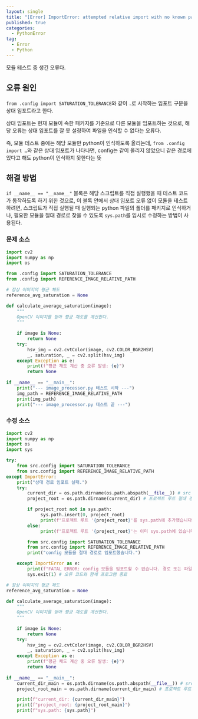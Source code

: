 ```yaml
---
layout: single
title: "[Error] ImportError: attempted relative import with no known parent package"
published: true
categories:
  - PythonError
tag:
  - Error
  - Python
---
```


모듈 테스트 중 생긴 오류다.

## 오류 원인

`from .config import SATURATION_TOLERANCE`와 같이 `.`로 시작하는 임포트 구문을 상대 임포트라고 한다.

상대 임포트는 현재 모듈이 속한 패키지를 기준으로 다른 모듈을 임포트하는 것으로, 해당 오류는 상대 임포트를 잘 못 설정하여 파일을 인식할 수 없다는 오류다.

즉, 모듈 테스트 중에는 해당 모듈만 python이 인식하도록 올리는데, `from .config import …`와 같은 상대 임포트가 나타나면, config는 같이 올리지 않았으니 같은 경로에 있다고 해도 python이 인식하지 못한다는 뜻

## 해결 방법

`if __name__ == "__name__"` 블록은 해당 스크립트를 직접 실행했을 때 테스트 코드가 동작하도록 하기 위한 것으로, 이 블록 안에서 상대 임포트 오류 없이 모듈을 테스트하려면, 스크립트가 직접 실행될 때 실행되는 python 파일의 폴더를 패키지로 인식하거나, 필요한 모듈을 절대 경로로 찾을 수 있도록 `sys.path`를 임시로 수정하는 방법이 사용된다.

### 문제 소스

```python
import cv2
import numpy as np
import os

from .config import SATURATION_TOLERANCE
from .config import REFERENCE_IMAGE_RELATIVE_PATH

# 정상 이미지의 평균 채도
reference_avg_saturation = None

def calculate_average_saturation(image):
    """
    OpenCV 이미지를 받아 평균 채도를 계산한다.
    """
    
    if image is None:
        return None
    try:
        hsv_img = cv2.cvtColor(image, cv2.COLOR_BGR2HSV)
        _, saturation, _ = cv2.split(hsv_img)
    except Exception as e:
        print(f"평균 채도 계산 중 오류 발생: {e}")
        return None
    
if __name__ == "__main__":
    print("--- image_processor.py 테스트 시작 ---")
    img_path = REFERENCE_IMAGE_RELATIVE_PATH
    print(img_path)
    print("--- image_processor.py 테스트 끝 ---")
```

### 수정 소스
```python
import cv2
import numpy as np
import os
import sys

try:
    from src.config import SATURATION_TOLERANCE
    from src.config import REFERENCE_IMAGE_RELATIVE_PATH
except ImportError:
    print("상대 경로 임포트 실패.")
    try:
        current_dir = os.path.dirname(os.path.abspath(__file__)) # src 폴더 절대 경로
        project_root = os.path.dirname(current_dir) # 프로젝트 루트 절대 경로

        if project_root not in sys.path:
             sys.path.insert(0, project_root)
             print(f"프로젝트 루트 '{project_root}'를 sys.path에 추가했습니다.")
        else:
             print(f"프로젝트 루트 '{project_root}'는 이미 sys.path에 있습니다.")

        from src.config import SATURATION_TOLERANCE
        from src.config import REFERENCE_IMAGE_RELATIVE_PATH
        print("config 모듈을 절대 경로로 임포트했습니다.")

    except ImportError as e:
        print(f"FATAL ERROR: config 모듈을 임포트할 수 없습니다. 경로 또는 파일 존재 여부를 확인하세요: {e}")
        sys.exit(1) # 오류 코드와 함께 프로그램 종료

# 정상 이미지의 평균 채도
reference_avg_saturation = None

def calculate_average_saturation(image):
    """
    OpenCV 이미지를 받아 평균 채도를 계산한다.
    """
    
    if image is None:
        return None
    try:
        hsv_img = cv2.cvtColor(image, cv2.COLOR_BGR2HSV)
        _, saturation, _ = cv2.split(hsv_img)
    except Exception as e:
        print(f"평균 채도 계산 중 오류 발생: {e}")
        return None
    
if __name__ == "__main__":
    current_dir_main = os.path.dirname(os.path.abspath(__file__)) # src 폴더 절대 경로
    project_root_main = os.path.dirname(current_dir_main) # 프로젝트 루트 절대 경로

    print(f"current_dir: {current_dir_main}")
    print(f"project_root: {project_root_main}")
    print(f"sys.path: {sys.path}")
```